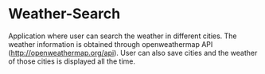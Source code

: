 # Weather-Search

Application where user can search the weather in different cities. The weather information is obtained through openweathermap API (http://openweathermap.org/api). User can also save cities and the weather of those cities is displayed all the time. 
